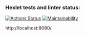### Hexlet tests and linter status:
[![Actions Status](https://github.com/JS-Demi/frontend-project-11/actions/workflows/hexlet-check.yml/badge.svg)](https://github.com/JS-Demi/frontend-project-11/actions)
[![Maintainability](https://api.codeclimate.com/v1/badges/e945d1ea0e93c05bda6d/maintainability)](https://codeclimate.com/github/JS-Demi/frontend-project-11/maintainability)

http://localhost:8080/